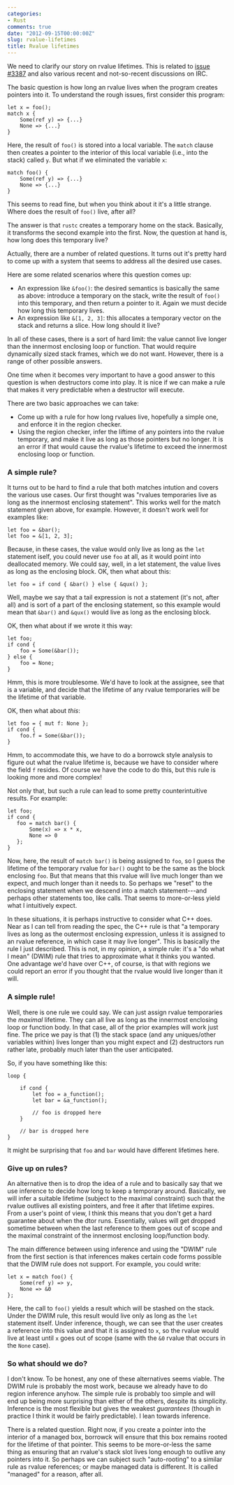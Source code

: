 ```yaml
---
categories:
- Rust
comments: true
date: "2012-09-15T00:00:00Z"
slug: rvalue-lifetimes
title: Rvalue lifetimes
---
```


We need to clarify our story on rvalue lifetimes.  This is related to
[issue #3387][3387] and also various recent and not-so-recent
discussions on IRC.

[3387]: https://github.com/mozilla/rust/issues/3387

The basic question is how long an rvalue lives when the program creates
pointers into it.  To understand the rough issues, first consider this
program:

    let x = foo();
    match x {
        Some(ref y) => {...}
        None => {...}
    }
    
Here, the result of `foo()` is stored into a local variable.  The
`match` clause then creates a pointer to the interior of this local
variable (i.e., into the stack) called `y`.  But what if we eliminated
the variable `x`:

    match foo() {
        Some(ref y) => {...}
        None => {...}
    }
    
This seems to read fine, but when you think about it it's a little
strange.  Where does the result of `foo()` live, after all?

The answer is that `rustc` creates a temporary home on the stack.
Basically, it transforms the second example into the first.  Now, the
question at hand is, how long does this temporary live?

Actually, there are a number of related questions.  It turns out it's
pretty hard to come up with a system that seems to address all the
desired use cases.

Here are some related scenarios where this question comes up:

- An expression like `&foo()`: the desired semantics is basically the
  same as above: introduce a temporary on the stack, write the result
  of `foo()` into this temporary, and then return a pointer to
  it. Again we must decide how long this temporary lives.
- An expression like `&[1, 2, 3]`: this allocates a temporary vector
  on the stack and returns a slice.  How long should it live?
  
In all of these cases, there is a sort of hard limit: the value cannot
live longer than the innermost enclosing loop or function.  That would
require dynamically sized stack frames, which we do not want.
However, there is a range of other possible answers.

One time when it becomes very important to have a good answer to this
question is when destructors come into play.  It is nice if we can
make a rule that makes it very predictable when a destructor will
execute.

There are two basic approaches we can take:

- Come up with a rule for how long rvalues live, hopefully a simple
  one, and enforce it in the region checker.
- Using the region checker, infer the liftime of any pointers into
  the rvalue temporary, and make it live as long as those pointers
  but no longer.  It is an error if that would cause the rvalue's
  lifetime to exceed the innermost enclosing loop or function.

### A simple rule?

It turns out to be hard to find a rule that both matches intution and
covers the various use cases.  Our first thought was "rvalues
temporaries live as long as the innermost enclosing statement".  This
works well for the match statement given above, for example.  However,
it doesn't work well for examples like:

    let foo = &bar();
    let foo = &[1, 2, 3];
    
Because, in these cases, the value would only live as long as the
`let` statement iself, you could never use `foo` at all, as it would
point into deallocated memory.  We could say, well, in a let statement,
the value lives as long as the enclosing block.  OK, then what about this:

    let foo = if cond { &bar() } else { &qux() };

Well, maybe we say that a tail expression is not a statement (it's not, after all)
and is sort of a part of the enclosing statement, so this example would mean
that `&bar()` and `&qux()` would live as long as the enclosing block.

OK, then what about if we wrote it this way:

    let foo;
    if cond {
        foo = Some(&bar());
    } else {
        foo = None;
    }

Hmm, this is more troublesome.  We'd have to look at the assignee, see that is
a variable, and decide that the lifetime of any rvalue temporaries will be
the lifetime of that variable.

OK, then what about *this*:

    let foo = { mut f: None };
    if cond {
        foo.f = Some(&bar());
    }
    
Hmm, to accommodate this, we have to do a borrowck style analysis to
figure out what the rvalue lifetime is, because we have to consider
where the field `f` resides.  Of course we have the code to do this,
but this rule is looking more and more complex!

Not only that, but such a rule can lead to some pretty counterintuitive results.
For example:

    let foo;
    if cond {
       foo = match bar() {
           Some(x) => x * x,
           None => 0
       };
    }
    
Now, here, the result of `match bar()` is being assigned to `foo`, so
I guess the lifetime of the temporary rvalue for `bar()` ought to be
the same as the block enclosing `foo`.  But that means that this
rvalue will live much longer than we expect, and much longer than it
needs to.  So perhaps we "reset" to the enclosing statement when we
descend into a match statement---and perhaps other statements too,
like calls.  That seems to more-or-less yield what I intuitively
expect.

In these situations, it is perhaps instructive to consider what C++
does.  Near as I can tell from reading the spec, the C++ rule is that
"a temporary lives as long as the outermost enclosing expression,
unless it is assigned to an rvalue reference, in which case it may
live longer".  This is basically the rule I just described.  This is
not, in my opinion, a simple rule: it's a "do what I mean" (DWIM) rule
that tries to approximate what it thinks you wanted.  One advantage
we'd have over C++, of course, is that with regions we could report an
error if you thought that the rvalue would live longer than it will.

### A simple rule!

Well, there is one rule we could say.  We can just assign rvalue
temporaries the *maximal* lifetime.  They can all live as long as the
innermost enclosing loop or function body.  In that case, all of the
prior examples will work just fine.  The price we pay is that (1) the
stack space (and any uniques/other variables within) lives longer than
you might expect and (2) destructors run rather late, probably much
later than the user anticipated.  

So, if you have something like this:

    loop {
    
        if cond {
            let foo = a_function();
            let bar = &a_function();
            
            // foo is dropped here
        }
        
        // bar is dropped here
    }
    
It might be surprising that `foo` and `bar` would have different
lifetimes here.

### Give up on rules?

An alternative then is to drop the idea of a rule and to basically say
that we use inference to decide how long to keep a temporary around.
Basically, we will infer a suitable lifetime (subject to the maximal
constraint) such that the rvalue outlives all existing pointers, and
free it after that lifetime expires.  From a user's point of view, I
think this means that you don't get a hard guarantee about when the
dtor runs.  Essentially, values will get dropped sometime between when
the last reference to them goes out of scope and the maximal
constraint of the innermost enclosing loop/function body.

The main difference between using inference and using the "DWIM" rule
from the first section is that inferences makes certain code forms
possible that the DWIM rule does not support.  For example, you could
write:

    let x = match foo() {
        Some(ref y) => y,
        None => &0
    };

Here, the call to `foo()` yields a result which will be stashed on the
stack.  Under the DWIM rule, this result would live only as long as
the `let` statement itself.  Under inference, though, we can see that
the user creates a reference into this value and that it is assigned
to `x`, so the rvalue would live at least until `x` goes out of scope
(same with the `&0` rvalue that occurs in the `None` case).

### So what should we do?

I don't know.  To be honest, any one of these alternatives seems
viable.  The DWIM rule is probably the most work, because we already
have to do region inference anyhow.  The simple rule is probably too
simple and will end up being more surprising than either of the
others, despite its simplicity.  Inference is the most flexible but
gives the weakest *guarantees* (though in practice I think it would be
fairly predictable).  I lean towards inference.

There is a related question.  Right now, if you create a pointer into
the interior of a managed box, borrowck will ensure that this box
remains rooted for the lifetime of that pointer.  This seems to be
more-or-less the same thing as ensuring that an rvalue's stack slot
lives long enough to outlive any pointers into it.  So perhaps we can
subject such "auto-rooting" to a similar rule as rvalue references; or
maybe managed data is different.  It is called "managed" for a reason,
after all.


